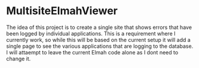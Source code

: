 MultisiteElmahViewer
====================

The idea of this project is to create a single site that shows errors that have been logged by individual applications.  This is a requirement where I currently work, so while this will be based on the current setup it will add a single page to see the various applications that are logging to the database.  I will attaempt to leave the current Elmah code alone as I dont need to change it.
